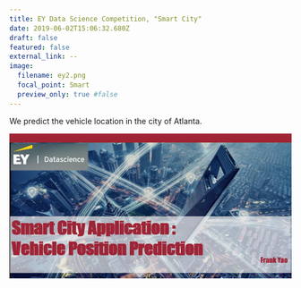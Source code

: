 ```yaml
---
title: EY Data Science Competition, "Smart City"
date: 2019-06-02T15:06:32.680Z
draft: false
featured: false
external_link: --
image:
  filename: ey2.png
  focal_point: Smart
  preview_only: true #false
---
```

We predict the vehicle location in the city of Atlanta.

![](ey.jpg)